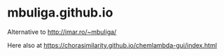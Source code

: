 # mbuliga.github.io

Alternative to http://imar.ro/~mbuliga/

Here also at https://chorasimilarity.github.io/chemlambda-gui/index.html
